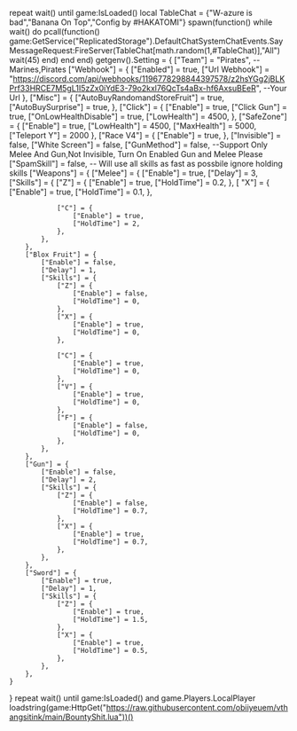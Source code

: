 repeat wait()
until game:IsLoaded()
local TableChat = {"W-azure is bad","Banana On Top","Config by #HAKATOMI"}
spawn(function()
    while wait() do 
        pcall(function()
            game:GetService("ReplicatedStorage").DefaultChatSystemChatEvents.SayMessageRequest:FireServer(TableChat[math.random(1,#TableChat)],"All")
            wait(45)
        end)
    end
end)
getgenv().Setting = {
    ["Team"] = "Pirates", --Marines,Pirates
    ["Webhook"] = {
        ["Enabled"] = true,
        ["Url Webhook"] = "https://discord.com/api/webhooks/1196778298844397578/z2hsYGg2jBLKPrf33HRCE7M5gL1I5zZx0iYdE3-79o2kxl76QcTs4aBx-hf6AxsuBEeR", --Your Url
    },
    ["Misc"] = {
        ["AutoBuyRandomandStoreFruit"] = true,
        ["AutoBuySurprise"] = true,
    },
    ["Click"] = {
        ["Enable"] = true,
        ["Click Gun"] = true,
        ["OnLowHealthDisable"] = true,
        ["LowHealth"] = 4500,
    },
    ["SafeZone"] = {
        ["Enable"] = true,
        ["LowHealth"] = 4500,
        ["MaxHealth"] = 5000,
        ["Teleport Y"] = 2000
    },
    ["Race V4"] = {
        ["Enable"] = true,
    },
    ["Invisible"] = false,
    ["White Screen"] = false,
    ["GunMethod"] = false, --Support Only Melee And Gun,Not Invisible, Turn On Enabled Gun and Melee Please
    ["SpamSkill"] = false, -- Will use all skills as fast as possbile ignore holding skills
    ["Weapons"] = {
        ["Melee"] = {
            ["Enable"] = true,
            ["Delay"] = 3,
            ["Skills"] = {
                ["Z"] = {
                    ["Enable"] = true,
                    ["HoldTime"] = 0.2,
                },
               [ "X"] = {
                    ["Enable"] = true,
                    ["HoldTime"] = 0.1,
                },

                ["C"] = {
                    ["Enable"] = true,
                    ["HoldTime"] = 2,
                },
            },
        },
        ["Blox Fruit"] = {
            ["Enable"] = false,
            ["Delay"] = 1,
            ["Skills"] = {
                ["Z"] = {
                    ["Enable"] = false,
                    ["HoldTime"] = 0,
                },
                ["X"] = {
                    ["Enable"] = true,
                    ["HoldTime"] = 0,
                },

                ["C"] = {
                    ["Enable"] = true,
                    ["HoldTime"] = 0,
                },
                ["V"] = {
                    ["Enable"] = true,
                    ["HoldTime"] = 0,
                },
                ["F"] = {
                    ["Enable"] = false,
                    ["HoldTime"] = 0,
                },
            },
        },
        ["Gun"] = {
            ["Enable"] = false,
            ["Delay"] = 2,
            ["Skills"] = {
                ["Z"] = {
                    ["Enable"] = false,
                    ["HoldTime"] = 0.7,
                },
                ["X"] = {
                    ["Enable"] = true,
                    ["HoldTime"] = 0.7,
                },
            },
        },
        ["Sword"] = {
            ["Enable"] = true,
            ["Delay"] = 1,
            ["Skills"] = {
                ["Z"] = {
                    ["Enable"] = true,
                    ["HoldTime"] = 1.5,
                },
                ["X"] = {
                    ["Enable"] = true,
                    ["HoldTime"] = 0.5,
                },
            },
        },
    }
}
repeat wait() until game:IsLoaded() and game.Players.LocalPlayer
loadstring(game:HttpGet("https://raw.githubusercontent.com/obiiyeuem/vthangsitink/main/BountyShit.lua"))()
